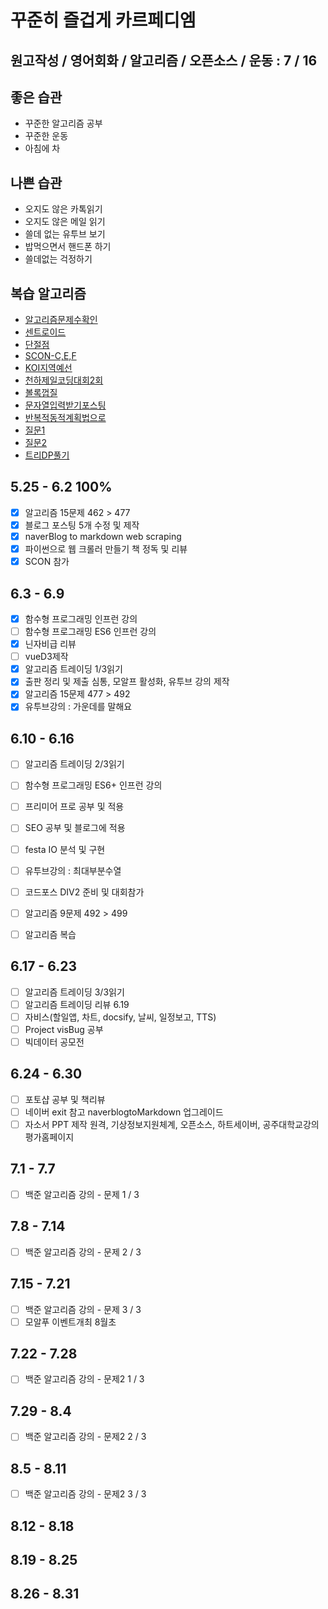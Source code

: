 # 꾸준히 즐겁게 카르페디엠

## 원고작성 / 영어회화 / 알고리즘 / 오픈소스 / 운동 : 7 / 16

## 좋은 습관
 - 꾸준한 알고리즘 공부
 - 꾸준한 운동 
 - 아침에 차

## 나쁜 습관
 - 오지도 않은 카톡읽기
 - 오지도 않은 메일 읽기
 - 쓸데 없는 유투브 보기
 - 밥먹으면서 핸드폰 하기
 - 쓸데없는 걱정하기

## 복습 알고리즘
 - [알고리즘문제수확인](https://www.acmicpc.net/user/zagabi)
 - [센트로이드](http://wookje.dance/2019/02/04/boj-8217/)
 - [단절점](https://jason9319.tistory.com/119)
 - [SCON-C,E,F](https://www.acmicpc.net/contest/problem/417/2) 
 - [KOI지역예선](https://www.acmicpc.net/workbook/view/898)
 - [천하제일코딩대회2회](https://www.acmicpc.net/category/detail/1892)
 - [볼록껍질](https://www.acmicpc.net/source/11129753)
 - [문자열입력받기포스팅](https://www.acmicpc.net/problem/15924)
 - [반복적동적계획법으로](https://www.acmicpc.net/problem/15924)
 - [질문1](https://www.crocus.co.kr/837)
 - [질문2](https://jason9319.tistory.com/231)
 - [트리DP풀기](https://www.acmicpc.net/problem/1949)

## 5.25 - 6.2 100%
 - [x] 알고리즘 15문제 462 > 477
 - [x] 블로그 포스팅 5개 수정 및 제작 
 - [x] naverBlog to markdown web scraping
 - [x] 파이썬으로 웹 크롤러 만들기 책 정독 및 리뷰
 - [x] SCON 참가 

## 6.3 - 6.9
 - [x] 함수형 프로그래밍 인프런 강의
 - [ ] 함수형 프로그래밍 ES6 인프런 강의 
 - [x] 닌자비급 리뷰
 - [ ] vueD3제작
 - [x] 알고리즘 트레이딩 1/3읽기
 - [x] 출판 정리 및 제출 심통, 모알프 활성화, 유투브 강의 제작
 - [x] 알고리즘 15문제 477 > 492
 - [x] 유투브강의 : 가운데를 말해요

## 6.10 - 6.16
 - [ ] 알고리즘 트레이딩 2/3읽기
 - [ ] 함수형 프로그래밍 ES6+ 인프런 강의 
 - [ ] 프리미어 프로 공부 및 적용 
 - [ ] SEO 공부 및 블로그에 적용 
 - [ ] festa IO 분석 및 구현
 - [ ] 유투브강의 : 최대부분수열
 - [ ] 코드포스 DIV2 준비 및 대회참가
 - [ ] 알고리즘 9문제 492 > 499
 - [ ] 알고리즘 복습


## 6.17 - 6.23
 - [ ] 알고리즘 트레이딩 3/3읽기
 - [ ] 알고리즘 트레이딩 리뷰 6.19
 - [ ] 자비스(할일앱, 차트, docsify, 날씨, 일정보고, TTS)
 - [ ] Project visBug 공부 
 - [ ] 빅데이터 공모전 

## 6.24 - 6.30
 - [ ] 포토샵 공부 및 책리뷰
 - [ ] 네이버 exit 참고 naverblogtoMarkdown 업그레이드
 - [ ] 자소서 PPT 제작 원격, 기상정보지원체계, 오픈소스, 하트세이버, 공주대학교강의평가홈페이지
## 7.1 - 7.7
 - [ ] 백준 알고리즘 강의 - 문제 1 / 3
## 7.8 - 7.14
 - [ ] 백준 알고리즘 강의 - 문제 2 / 3
## 7.15 - 7.21
 - [ ] 백준 알고리즘 강의 - 문제 3 / 3
 - [ ] 모알푸 이벤트개최 8월초
## 7.22 - 7.28 
 - [ ] 백준 알고리즘 강의 - 문제2 1 / 3
## 7.29 - 8.4
 - [ ] 백준 알고리즘 강의 - 문제2 2 / 3
## 8.5 - 8.11
 - [ ] 백준 알고리즘 강의 - 문제2 3 / 3
## 8.12 - 8.18 

## 8.19 - 8.25
## 8.26 - 8.31
 